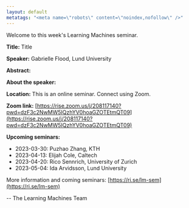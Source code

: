 ```yaml
---
layout: default
metatags: "<meta name=\"robots\" content=\"noindex,nofollow\" />"
---
```

Welcome to this week's Learning Machines seminar.

**Title:** Title

**Speaker:** Gabrielle Flood, Lund University

**Abstract:** 

**About the speaker:** 

**Location:** This is an online seminar. Connect using Zoom.

**Zoom link:** [https://rise.zoom.us/j/208117140?pwd=dzF3c2NwMW5IQzhYV0hoaGZOTEtmQT09](https://rise.zoom.us/j/208117140?pwd=dzF3c2NwMW5IQzhYV0hoaGZOTEtmQT09)

**Upcoming seminars:**

* 2023-03-30: Puzhao Zhang, KTH
* 2023-04-13: Elijah Cole, Caltech
* 2023-04-20: Rico Sennrich, University of Zurich
* 2023-05-04: Ida Arvidsson, Lund University

More information and coming seminars: [https://ri.se/lm-sem](https://ri.se/lm-sem)

-- The Learning Machines Team

